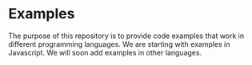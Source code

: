 # Examples
The purpose of this repository is to provide code examples that work in different programming languages. We are starting with examples in Javascript. We will soon add examples in other languages.
